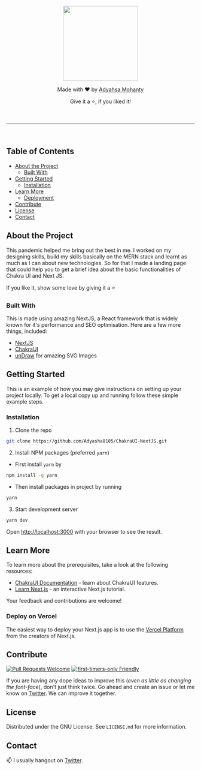 <p align="center">
  <a href="https://chakra-ui-next-js.vercel.app">
      <img width="200" src="https://user-images.githubusercontent.com/54095539/120163188-deebda80-c216-11eb-8d37-64843c61971c.png" class="loaded">
  </a>
</p> 
<p align="center">Made with ♥ by <a href="https://www.adyablogs.tech/">Adyahsa Mohanty</a></p>
<p align="center">Give it a ⭐, if you liked it!</p>

<br />
<hr>
<br />

## Table of Contents

- [About the Project](#about-the-project)
  - [Built With](#built-with)
- [Getting Started](#getting-started)
  - [Installation](#installation)
- [Learn More](#learn-more)
  - [Deployment](#deploy-on-vercel)
- [Contribute](#contribute)
- [License](#license)
- [Contact](#contact)

## About the Project

This pandemic helped me bring out the best in me. I worked on my designing skills, build my skills basically on the MERN stack and learnt as much as I can about new technologies.
So for that I made a landing page that could help you to get a brief idea about the basic functionalities of Chakra UI and Next JS.

If you like it, show some love by giving it a ⭐

### Built With

This is made using amazing NextJS, a React framework that is widely known for it's performance and SEO optimisation.
Here are a few more things, included:

- [NextJS](https://nextjs.org/)
- [ChakraUI](https://chakra-ui.com/)
- [unDraw](https://undraw.co/) for amazing SVG Images

## Getting Started

This is an example of how you may give instructions on setting up your project locally. To get a local copy up and running follow these simple example steps.

### Installation

1. Clone the repo

```sh
git clone https://github.com/Adyasha8105/ChakraUI-NextJS.git
```

2. Install NPM packages (preferred `yarn`)

- First install `yarn` by

```sh
npm install -g yarn
```

- Then install packages in project by running

```sh
yarn
```

3. Start development server

```sh
yarn dev
```

Open [http://localhost:3000](http://localhost:3000) with your browser to see the result.

## Learn More

To learn more about the prerequisites, take a look at the following resources:

- [ChakraUI Documentation](https://chakra-ui.com/docs/getting-started) - learn about ChakraUI features.
- [Learn Next.js](https://nextjs.org/learn) - an interactive Next.js tutorial.

Your feedback and contributions are welcome!

### Deploy on Vercel

The easiest way to deploy your Next.js app is to use the [Vercel Platform](https://vercel.com/new?utm_medium=default-template&filter=next.js&utm_source=create-next-app&utm_campaign=create-next-app-readme) from the creators of Next.js.

## Contribute

[![Pull Requests Welcome](https://img.shields.io/badge/PRs-welcome-brightgreen.svg?style=flat)](http://makeapullrequest.com)
[![first-timers-only Friendly](https://img.shields.io/badge/first--timers--only-friendly-blue.svg)](http://www.firsttimersonly.com/)

If you are having any dope ideas to improve this (_even as little as changing the font-face_), don't just think twice. Go ahead and create an issue or let me know on [Twitter](https://twitter.com/heytulsiprasad). We can improve it together.

## License

Distributed under the GNU License. See `LICENSE.md` for more information.

## Contact

📫 I usually hangout on [Twitter](https://twitter.com/Adyasha8105).
